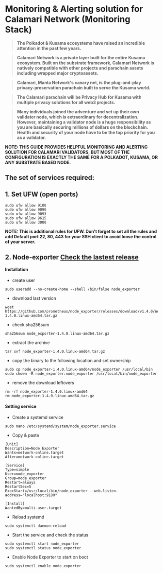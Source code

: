 # Monitoring &amp; Alerting solution for Calamari Network (Monitoring Stack)

>**The Polkadot & Kusama ecosystems have raised an incredible attention in the past few years.**

>**Calamari Network is a private layer built for the entire Kusama ecosystem. Built on the substrate framework, Calamari Network is natively compatible with other projects and parachain assets including wrapped major cryptoassets.**

>**Calamari, Manta Network's canary net, is the plug-and-play privacy-preservation parachain built to serve the Kusama world.**

>**The Calamari parachain will be Privacy Hub for Kusama with multiple privacy solutions for all web3 projects.**

>**Many individuals joined the adventure and set up their own validator node, which is extraordinary for decentralization. However, maintaining a validator node is a huge responsibility as you are basically securing millions of dollars on the blockchain. Health and security of your node have to be the top priority for you as a validator.**



**NOTE: THIS GUIDE PROVIDES HELPFUL MONITORING AND ALERTING SOLUTION FOR CALAMARI VALIDATORS, BUT MOST OF THE CONFIGURATION IS EXACTLY THE SAME FOR A POLKADOT, KUSAMA, OR ANY SUBSTRATE BASED NODE.**



## The set of services required:

## 1. Set UFW (open ports)
```
sudo ufw allow 9100
sudo ufw allow 9090
sudo ufw allow 9093
sudo ufw allow 9615
sudo ufw allow 3000
```
**NOTE: This is additional rules for UFW. Don't forget to set all the rules and add Default port 22, 80, 443 for your SSH client to avoid loose the control of your server.**

## 2. Node-exporter [Check the lastest release](https://github.com/prometheus/node_exporter/releases)

#### Installation

- create user
```
sudo useradd --no-create-home --shell /bin/false node_exporter
```

- download last version
```
wget https://github.com/prometheus/node_exporter/releases/download/v1.4.0/node_exporter-1.4.0.linux-amd64.tar.gz
```

- check sha256sum
```
sha256sum node_exporter-1.4.0.linux-amd64.tar.gz
```

- extract the archive
```
tar xvf node_exporter-1.4.0.linux-amd64.tar.gz
```

- copy the binary to the following location and set ownership
```
sudo cp node_exporter-1.4.0.linux-amd64/node_exporter /usr/local/bin
sudo chown -R node_exporter:node_exporter /usr/local/bin/node_exporter
```
- remove the download leftovers
```
rm -rf node_exporter-1.4.0.linux-amd64
rm node_exporter-1.4.0.linux-amd64.tar.gz
```
#### Setting service

- Create a systemd service
```
sudo nano /etc/systemd/system/node_exporter.service
```

- Copy & paste
```
[Unit]
Description=Node Exporter
Wants=network-online.target
After=network-online.target

[Service]
Type=simple
User=node_exporter
Group=node_exporter
Restart=always
RestartSec=5
ExecStart=/usr/local/bin/node_exporter --web.listen-address="localhost:9100"

[Install]
WantedBy=multi-user.target
```
- Reload systemd
```
sudo systemctl daemon-reload
```

- Start the service and check the status
```
sudo systemctl start node_exporter
sudo systemctl status node_exporter
```

- Enable Node Exporter to start on boot
```
sudo systemctl enable node_exporter
```




